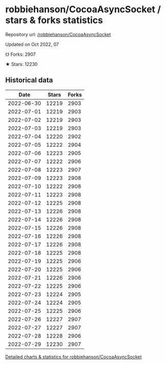 # robbiehanson/CocoaAsyncSocket / stars & forks statistics

Repository url: [/robbiehanson/CocoaAsyncSocket](https://github.com/robbiehanson/CocoaAsyncSocket)

Updated on Oct 2022, 07

☋ Forks: 2907

★ Stars: 12230

## Historical data
| Date | Stars | Forks |
|------|-------|-------|
| 2022-06-30 | 12219 | 2903 | 
| 2022-07-01 | 12219 | 2903 | 
| 2022-07-02 | 12219 | 2903 | 
| 2022-07-03 | 12219 | 2903 | 
| 2022-07-04 | 12220 | 2902 | 
| 2022-07-05 | 12222 | 2904 | 
| 2022-07-06 | 12223 | 2905 | 
| 2022-07-07 | 12222 | 2906 | 
| 2022-07-08 | 12223 | 2907 | 
| 2022-07-09 | 12223 | 2908 | 
| 2022-07-10 | 12222 | 2908 | 
| 2022-07-11 | 12223 | 2908 | 
| 2022-07-12 | 12225 | 2908 | 
| 2022-07-13 | 12226 | 2908 | 
| 2022-07-14 | 12226 | 2908 | 
| 2022-07-15 | 12226 | 2908 | 
| 2022-07-16 | 12226 | 2908 | 
| 2022-07-17 | 12226 | 2908 | 
| 2022-07-18 | 12225 | 2908 | 
| 2022-07-19 | 12225 | 2906 | 
| 2022-07-20 | 12225 | 2906 | 
| 2022-07-21 | 12226 | 2906 | 
| 2022-07-22 | 12225 | 2906 | 
| 2022-07-23 | 12224 | 2905 | 
| 2022-07-24 | 12224 | 2905 | 
| 2022-07-25 | 12225 | 2906 | 
| 2022-07-26 | 12227 | 2907 | 
| 2022-07-27 | 12227 | 2907 | 
| 2022-07-28 | 12228 | 2906 | 
| 2022-07-29 | 12230 | 2907 | 


[Detailed charts & statistics for robbiehanson/CocoaAsyncSocket](https://reviewgithub.com/rep/robbiehanson/CocoaAsyncSocket)
